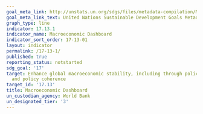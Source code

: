 ```yaml
---
goal_meta_link: http://unstats.un.org/sdgs/files/metadata-compilation/Metadata-Goal-17.pdf
goal_meta_link_text: United Nations Sustainable Development Goals Metadata (pdf 468kB)
graph_type: line
indicator: 17.13.1
indicator_name: Macroeconomic Dashboard
indicator_sort_order: 17-13-01
layout: indicator
permalink: /17-13-1/
published: true
reporting_status: notstarted
sdg_goal: '17'
target: Enhance global macroeconomic stability, including through policy coordination
  and policy coherence
target_id: '17.13'
title: Macroeconomic Dashboard
un_custodian_agency: World Bank
un_designated_tier: '3'
---
```

